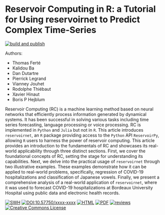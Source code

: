 
# Reservoir Computing in R: a Tutorial for Using reservoirnet to Predict Complex Time-Series

[![build and publish](https://github.com/computorg/published-202505-ferte-reservoirnet/actions/workflows/build.yml/badge.svg)](https://github.com/computorg/published-202505-ferte-reservoirnet/actions/workflows/build.yml)

Authors: 

- Thomas Ferté
- Kalidou Ba
- Dan Dutartre
- Pierrick Legrand
- Vianney Jouhet
- Rodolphe Thiébaut
- Xavier Hinaut
- Boris P Hejblum

Reservoir Computing (RC) is a machine learning method based on neural
networks that efficiently process information generated by dynamical
systems. It has been successful in solving various tasks including time
series forecasting, language processing or voice processing. RC is
implemented in `Python` and `Julia` but not in `R`. This article
introduces `reservoirnet`, an `R` package providing access to the
`Python` API `ReservoirPy`, allowing `R` users to harness the power of
reservoir computing. This article provides an introduction to the
fundamentals of RC and showcases its real-world applicability through
three distinct sections. First, we cover the foundational concepts of
RC, setting the stage for understanding its capabilities. Next, we delve
into the practical usage of `reservoirnet` through two illustrative
examples. These examples demonstrate how it can be applied to real-world
problems, specifically, regression of COVID-19 hospitalizations and
classification of Japanese vowels. Finally, we present a comprehensive
analysis of a real-world application of `reservoirnet`, where it was
used to forecast COVID-19 hospitalizations at Bordeaux University
Hospital using public data and electronic health records.


[![SWH](https://archive.softwareheritage.org/badge/origin/https://github.com/computorg/published-202505-ferte-reservoirnet/)](https://archive.softwareheritage.org/browse/origin/?origin_url=https://github.com/computorg/published-202505-ferte-reservoirnet)
[![DOI:10.57750/xxxx-xxxx](https://img.shields.io/badge/DOI-10.57750/xxxx--xxxx-034E79.svg)](https://doi.org/10.57750/xxxx-xxxx)
[![HTML](https://img.shields.io/badge/article-HTML-034E79)](https://computo.sfds.asso.fr/published-202505-ferte-reservoirnet/)
[![PDF](https://img.shields.io/badge/article-PDF-034E79)](https://computo.sfds.asso.fr/published-202505-ferte-reservoirnet/published-202505-ferte-reservoirnet.pdf)
[![reviews](https://img.shields.io/badge/review-report%201-blue)](https://github.com/computorg/published-202505-ferte-reservoirnet/issues/2)
[![Creative Commons License](https://i.creativecommons.org/l/by/4.0/80x15.png)](http://creativecommons.org/licenses/by/4.0/)
